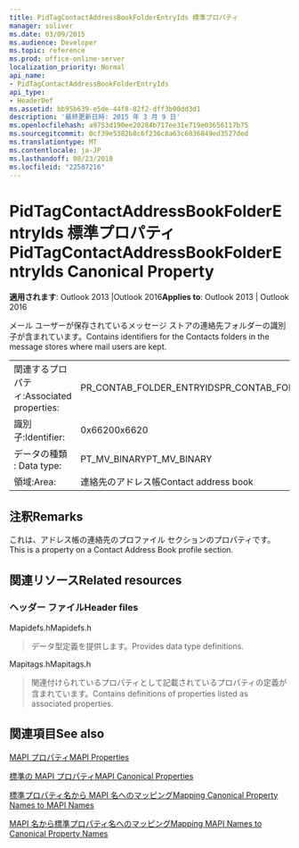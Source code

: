 ```yaml
---
title: PidTagContactAddressBookFolderEntryIds 標準プロパティ
manager: soliver
ms.date: 03/09/2015
ms.audience: Developer
ms.topic: reference
ms.prod: office-online-server
localization_priority: Normal
api_name:
- PidTagContactAddressBookFolderEntryIds
api_type:
- HeaderDef
ms.assetid: bb95b639-e5de-44f8-82f2-dff3b00dd3d1
description: '最終更新日時: 2015 年 3 月 9 日'
ms.openlocfilehash: a9753d190ee20284b717ee31e719e03656117b75
ms.sourcegitcommit: 0cf39e5382b8c6f236c8a63c6036849ed3527ded
ms.translationtype: MT
ms.contentlocale: ja-JP
ms.lasthandoff: 08/23/2018
ms.locfileid: "22587216"
---
```

# <a name="pidtagcontactaddressbookfolderentryids-canonical-property"></a><span data-ttu-id="a5f1d-103">PidTagContactAddressBookFolderEntryIds 標準プロパティ</span><span class="sxs-lookup"><span data-stu-id="a5f1d-103">PidTagContactAddressBookFolderEntryIds Canonical Property</span></span>

  
  
<span data-ttu-id="a5f1d-104">**適用されます**: Outlook 2013 |Outlook 2016</span><span class="sxs-lookup"><span data-stu-id="a5f1d-104">**Applies to**: Outlook 2013 | Outlook 2016</span></span> 
  
<span data-ttu-id="a5f1d-105">メール ユーザーが保存されているメッセージ ストアの連絡先フォルダーの識別子が含まれています。</span><span class="sxs-lookup"><span data-stu-id="a5f1d-105">Contains identifiers for the Contacts folders in the message stores where mail users are kept.</span></span>
  
|||
|:-----|:-----|
|<span data-ttu-id="a5f1d-106">関連するプロパティ:</span><span class="sxs-lookup"><span data-stu-id="a5f1d-106">Associated properties:</span></span>  <br/> |<span data-ttu-id="a5f1d-107">PR_CONTAB_FOLDER_ENTRYIDS</span><span class="sxs-lookup"><span data-stu-id="a5f1d-107">PR_CONTAB_FOLDER_ENTRYIDS</span></span>  <br/> |
|<span data-ttu-id="a5f1d-108">識別子:</span><span class="sxs-lookup"><span data-stu-id="a5f1d-108">Identifier:</span></span>  <br/> |<span data-ttu-id="a5f1d-109">0x6620</span><span class="sxs-lookup"><span data-stu-id="a5f1d-109">0x6620</span></span>  <br/> |
|<span data-ttu-id="a5f1d-110">データの種類 : </span><span class="sxs-lookup"><span data-stu-id="a5f1d-110">Data type:</span></span>  <br/> |<span data-ttu-id="a5f1d-111">PT_MV_BINARY</span><span class="sxs-lookup"><span data-stu-id="a5f1d-111">PT_MV_BINARY</span></span>  <br/> |
|<span data-ttu-id="a5f1d-112">領域:</span><span class="sxs-lookup"><span data-stu-id="a5f1d-112">Area:</span></span>  <br/> |<span data-ttu-id="a5f1d-113">連絡先のアドレス帳</span><span class="sxs-lookup"><span data-stu-id="a5f1d-113">Contact address book</span></span>  <br/> |
   
## <a name="remarks"></a><span data-ttu-id="a5f1d-114">注釈</span><span class="sxs-lookup"><span data-stu-id="a5f1d-114">Remarks</span></span>

<span data-ttu-id="a5f1d-115">これは、アドレス帳の連絡先のプロファイル セクションのプロパティです。</span><span class="sxs-lookup"><span data-stu-id="a5f1d-115">This is a property on a Contact Address Book profile section.</span></span>
  
## <a name="related-resources"></a><span data-ttu-id="a5f1d-116">関連リソース</span><span class="sxs-lookup"><span data-stu-id="a5f1d-116">Related resources</span></span>

### <a name="header-files"></a><span data-ttu-id="a5f1d-117">ヘッダー ファイル</span><span class="sxs-lookup"><span data-stu-id="a5f1d-117">Header files</span></span>

<span data-ttu-id="a5f1d-118">Mapidefs.h</span><span class="sxs-lookup"><span data-stu-id="a5f1d-118">Mapidefs.h</span></span>
  
> <span data-ttu-id="a5f1d-119">データ型定義を提供します。</span><span class="sxs-lookup"><span data-stu-id="a5f1d-119">Provides data type definitions.</span></span>
    
<span data-ttu-id="a5f1d-120">Mapitags.h</span><span class="sxs-lookup"><span data-stu-id="a5f1d-120">Mapitags.h</span></span>
  
> <span data-ttu-id="a5f1d-121">関連付けられているプロパティとして記載されているプロパティの定義が含まれています。</span><span class="sxs-lookup"><span data-stu-id="a5f1d-121">Contains definitions of properties listed as associated properties.</span></span>
    
## <a name="see-also"></a><span data-ttu-id="a5f1d-122">関連項目</span><span class="sxs-lookup"><span data-stu-id="a5f1d-122">See also</span></span>



[<span data-ttu-id="a5f1d-123">MAPI プロパティ</span><span class="sxs-lookup"><span data-stu-id="a5f1d-123">MAPI Properties</span></span>](mapi-properties.md)
  
[<span data-ttu-id="a5f1d-124">標準の MAPI プロパティ</span><span class="sxs-lookup"><span data-stu-id="a5f1d-124">MAPI Canonical Properties</span></span>](mapi-canonical-properties.md)
  
[<span data-ttu-id="a5f1d-125">標準プロパティ名から MAPI 名へのマッピング</span><span class="sxs-lookup"><span data-stu-id="a5f1d-125">Mapping Canonical Property Names to MAPI Names</span></span>](mapping-canonical-property-names-to-mapi-names.md)
  
[<span data-ttu-id="a5f1d-126">MAPI 名から標準プロパティ名へのマッピング</span><span class="sxs-lookup"><span data-stu-id="a5f1d-126">Mapping MAPI Names to Canonical Property Names</span></span>](mapping-mapi-names-to-canonical-property-names.md)

